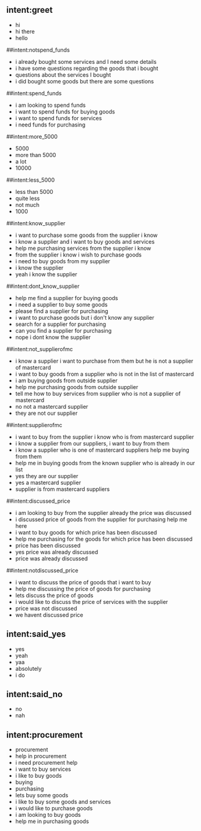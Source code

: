 ## intent:greet
<!--- 
User greets
--->
- hi
- hi there
- hello

##intent:notspend_funds
<!---
When users already bought
but they have questions
--->
- i already bought some services and I need some details
- i have some questions regarding the goods that i bought
- questions about the services I bought
- i did bought some goods but there are some questions  

##intent:spend_funds
<!---
When users are looking to spend funds
--->
- i am looking to spend funds
- i want to spend funds for buying goods
- i want to spend funds for services
- i need funds for purchasing

##intent:more_5000
- 5000
- more than 5000
- a lot
- 10000

##intent:less_5000
- less than 5000
- quite less
- not much
- 1000

##intent:know_supplier
<!---
When users know supplier
but they dont confirm supplier info
--->
- i want to purchase some goods from the supplier i know
- i know a supplier and i want to buy goods and services
- help me purchasing services from the supplier i know
- from the supplier i know i wish to purchase goods
- i need to buy goods from my supplier
- i know the supplier
- yeah i know the supplier

##intent:dont_know_supplier
<!--- 
When users are looking
for supplier
--->
- help me find a supplier for buying goods
- i need a supplier to buy some goods
- please find a supplier for purchasing 
- i want to purchase goods but i don't know any supplier
- search for a supplier for purchasing
- can you find a supplier for purchasing
- nope i dont know the supplier

##intent:not_supplierofmc
<!--- 
When users know supplier
who is not a MasterCard supplier
--->
- i know a supplier i want to purchase from them but he is not a supplier of mastercard
- i want to buy goods from a supplier who is not in the list of mastercard
- i am buying goods from outside supplier
- help me purchasing goods from outside supplier 
- tell me how to buy services from supplier who is not a supplier of mastercard
- no not a mastercard supplier
- they are not our supplier

##intent:supplierofmc
<!--- 
When users know the supplier
who are from MasterCard supplier
--->
- i want to buy from the supplier i know who is from mastercard supplier
- i know a supplier from our suppliers, i want to buy from them
- i know a supplier who is one of mastercard suppliers help me buying from them
- help me in buying goods from the known supplier who is already in our list
- yes they are our supplier
- yes a mastercard supplier
- supplier is from mastercard suppliers

##intent:discussed_price
<!---
When users already discussed 
price with supplier
--->
- i am looking to buy from the supplier already the price was discussed
- i discussed price of goods from the supplier for purchasing help me here
- i want to buy goods for which price has been discussed
- help me purchasing for the goods for which price has been discussed
- price has been discussed
- yes price was already discussed
- price was already discussed

##intent:notdiscussed_price
<!---
When users want to discuss price
--->
- i want to discuss the price of goods that i want to buy
- help me discussing the price of goods for purchasing
- lets discuss the price of goods
- i would like to discuss the price of services with the supplier
- price was not discussed
- we havent discussed price

## intent:said_yes
<!--- 
When users affirm 
--->
- yes
- yeah
- yaa
- absolutely
- i do

## intent:said_no
<!--- 
When users deny 
--->
- no
- nah

## intent:procurement 
<!--- 
When users confirms they need help in procurement 
---> 
- procurement
- help in procurement
- i need procurement help
- i want to buy services
- i like to buy goods
- buying
- purchasing
- lets buy some goods
- i like to buy some goods and services
- i would like to purchase goods
- i am looking to buy goods
- help me in purchasing goods

